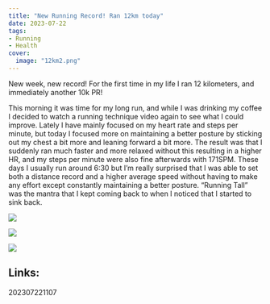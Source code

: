 ```yaml
---
title: "New Running Record! Ran 12km today"
date: 2023-07-22
tags:
- Running
- Health
cover:
  image: "12km2.png"
---
```


New week, new record! For the first time in my life I ran 12 kilometers, and immediately another 10k PR! 

This morning it was time for my long run, and while I was drinking my coffee I decided to watch a running technique video again to see what I could improve. Lately I have mainly focused on my heart rate and steps per minute, but today I focused more on maintaining a better posture by sticking out my chest a bit more and leaning forward a bit more. The result was that I suddenly ran much faster and more relaxed without this resulting in a higher HR, and my steps per minute were also fine afterwards with 171SPM. These days I usually run around 6:30 but I’m really surprised that I was able to set both a distance record and a higher average speed without having to make any effort except constantly maintaining a better posture. “Running Tall” was the mantra that I kept coming back to when I noticed that I started to sink back.

![](/12km1.png)

![](/12km2.png)

![](/12km3.png)

## Links:

202307221107
